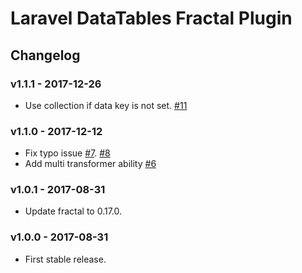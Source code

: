 # Laravel DataTables Fractal Plugin

## Changelog

### v1.1.1 - 2017-12-26

- Use collection if data key is not set. [#11](https://github.com/yajra/laravel-datatables-fractal/pull/11)

### v1.1.0 - 2017-12-12

- Fix typo issue [#7](https://github.com/yajra/laravel-datatables-fractal/issues/7). [#8](https://github.com/yajra/laravel-datatables-fractal/pull/8)
- Add multi transformer ability [#6](https://github.com/yajra/laravel-datatables-fractal/pull/6)

### v1.0.1 - 2017-08-31

- Update fractal to 0.17.0.

### v1.0.0 - 2017-08-31

- First stable release.
